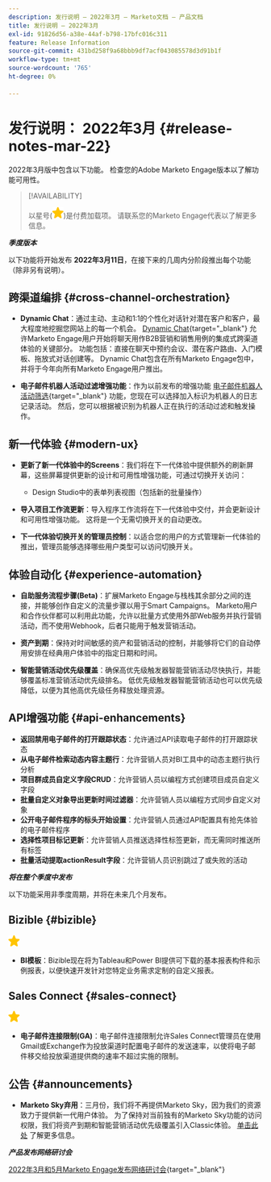 ```yaml
---
description: 发行说明 — 2022年3月 — Marketo文档 — 产品文档
title: 发行说明 — 2022年3月
exl-id: 91826d56-a38e-44af-b798-17bfc016c311
feature: Release Information
source-git-commit: 431bd258f9a68bbb9df7acf043085578d3d91b1f
workflow-type: tm+mt
source-wordcount: '765'
ht-degree: 0%

---
```


# 发行说明： 2022年3月 {#release-notes-mar-22}

2022年3月版中包含以下功能。 检查您的Adobe Marketo Engage版本以了解功能可用性。

>[!AVAILABILITY]
>
>以星号(![星形](assets/yellow-star.png))是付费加载项。 请联系您的Marketo Engage代表以了解更多信息。

**_季度版本_**

以下功能将开始发布 **2022年3月11日**，在接下来的几周内分阶段推出每个功能（除非另有说明）。

## 跨渠道编排 {#cross-channel-orchestration}

* **Dynamic Chat**：通过主动、主动和1:1的个性化对话针对潜在客户和客户，最大程度地挖掘您网站上的每一个机会。 [Dynamic Chat](/help/marketo/product-docs/demand-generation/dynamic-chat/dynamic-chat-overview.md){target="_blank"} 允许Marketo Engage用户开始将聊天用作B2B营销和销售用例的集成式跨渠道体验的关键部分。 功能包括：直接在聊天中预约会议、潜在客户路由、入门模板、拖放式对话创建等。 Dynamic Chat包含在所有Marketo Engage包中，并将于今年向所有Marketo Engage用户推出。

* **电子邮件机器人活动过滤增强功能**：作为以前发布的增强功能 [电子邮件机器人活动筛选](/help/marketo/product-docs/administration/email-setup/filtering-email-bot-activity.md){target="_blank"} 功能，您现在可以选择加入标识为机器人的日志记录活动。 然后，您可以根据被识别为机器人正在执行的活动过滤和触发操作。

## 新一代体验 {#modern-ux}

* **更新了新一代体验中的Screens**：我们将在下一代体验中提供额外的刷新屏幕，这些屏幕提供更新的设计和可用性增强功能，可通过切换开关访问：

   * Design Studio中的表单列表视图（包括新的批量操作）

* **导入项目工作流更新**：导入程序工作流将在下一代体验中交付，并会更新设计和可用性增强功能。 这将是一个无需切换开关的自动更改。

* **下一代体验切换开关的管理员控制**：以适合您的用户的方式管理新一代体验的推出，管理员能够选择哪些用户类型可以访问切换开关。

## 体验自动化 {#experience-automation}

* **自助服务流程步骤(Beta)**：扩展Marketo Engage与栈栈其余部分之间的连接，并能够创作自定义的流量步骤以用于Smart Campaigns。 Marketo用户和合作伙伴都可以利用此功能，允许以批量方式使用外部Web服务并执行营销活动，而不使用Webhook，后者只能用于触发营销活动。

* **资产到期**：保持对时间敏感的资产和营销活动的控制，并能够将它们的自动停用安排在经典用户体验中的指定日期和时间。

* **智能营销活动优先级覆盖**：确保高优先级触发器智能营销活动尽快执行，并能够覆盖标准营销活动优先级排名。 低优先级触发器智能营销活动也可以优先级降低，以便为其他高优先级任务释放处理资源。

## API增强功能 {#api-enhancements}

* **返回禁用电子邮件的打开跟踪状态**：允许通过API读取电子邮件的打开跟踪状态
* **从电子邮件检索动态内容主题行**：允许营销人员对BI工具中的动态主题行执行分析
* **项目群成员自定义字段CRUD**：允许营销人员以编程方式创建项目成员自定义字段
* **批量自定义对象导出更新时间过滤器**：允许营销人员以编程方式同步自定义对象
* **公开电子邮件程序的标头开始设置**：允许营销人员通过API配置具有抢先体验的电子邮件程序
* **选择性项目标记更新**：允许营销人员推送选择性标签更新，而无需同时推送所有标签
* **批量活动提取actionResult字段**：允许营销人员识别跳过了或失败的活动

**_将在整个季度中发布_**

以下功能采用非季度周期，并将在未来几个月发布。

## Bizible {#bizible}

![(star)](assets/yellow-star.png)

* **BI模板**：Bizible现在将为Tableau和Power BI提供可下载的基本报表构件和示例报表，以便快速开发针对您特定业务需求定制的自定义报表。

## Sales Connect {#sales-connect}

![(star)](assets/yellow-star.png)

* **电子邮件连接限制(GA)**：电子邮件连接限制允许Sales Connect管理员在使用Gmail或Exchange作为投放渠道时配置电子邮件的发送速率，以使将电子邮件移交给投放渠道提供商的速率不超过实施的限制。

## 公告 {#announcements}

* **Marketo Sky弃用**：三月份，我们将不再提供Marketo Sky，因为我们的资源致力于提供新一代用户体验。 为了保持对当前独有的Marketo Sky功能的访问权限，我们将资产到期和智能营销活动优先级覆盖引入Classic体验。 [单击此处](https://nation.marketo.com/t5/the-modern-ux/marketo-sky-deprecation-notice/ba-p/320115#M33) 了解更多信息。

**_产品发布网络研讨会_**

[2022年3月和5月Marketo Engage发布网络研讨会](https://engage.marketo.com/2022_March_May_Release_Webinar_DemandPage.html){target="_blank"}
